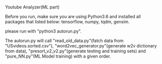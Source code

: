 Youtube Analyzer(ML part)	

Before you run, make sure you are using Python3.6 and installed all packages that listed below:
tensorflow, numpy, tqdm, gensim.	

please run with "python3 autorun.py".	

The autorun.py will call "read_old_data.py"(fatch data from "USvideos.sorted.csv"), "word2vec_generator.py"(generate w2v dictionary from data), "presort_v2_v2.py"(generate testing and training sets) and "pure_NN.py"(ML Model training) with a given order.	
